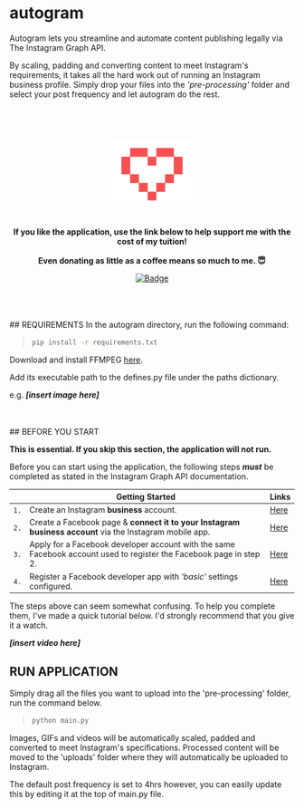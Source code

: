 # autogram
Autogram lets you streamline and automate content publishing legally via The Instagram Graph API.

By scaling, padding and converting content to meet Instagram's requirements, it takes all the hard work out of running an Instagram business profile. Simply drop your files into the *'pre-processing'* folder and select your post frequency and let autogram do the rest.
<br><br><br>

<h1 align="center">
	<img width="140" src="images/heart3.png" alt="Donations"><p>
</h1>
<p align="center";style="font-size:12px">
	<b> If you like the application, use the link below to help support me with the cost of my tuition!</b>
	<br><br>
	<b> Even donating as little as a coffee means so much to me. 😇</b>
</p>

<p align="center">
	<a href="https://www.paypal.com/donate?hosted_button_id=924J8K3PC7NR6"><img width="140" src="https://img.shields.io/badge/Donate-PayPal-blue.svg" alt="Badge"></a>
<br><br>
</p>

<br>
<br>
## REQUIREMENTS
In the autogram directory, run the following command:

> ```sh
> pip install -r requirements.txt
> ```

Download and install FFMPEG [here](https://www.gyan.dev/ffmpeg/builds/ffmpeg-git-full.7z). 

Add its executable path to the defines.py file under the paths dictionary.

e.g. ***[insert image here]***

<br>
<br>
## BEFORE YOU START

**This is essential. If you skip this section, the application will not run.**

Before you can start using the application, the following steps ***must*** be completed as stated in the Instagram Graph API documentation.

||Getting Started |Links|
|---|------|---|
|`1.`|Create an Instagram **business** account. |[Here](https://help.instagram.com/502981923235522)|
|`2.`|Create a Facebook page & **connect it to your Instagram business account** via the Instagram mobile app. |[Here](https://help.instagram.com/399237934150902)|
|`3.`|Apply for a Facebook developer account with the same Facebook account used to register the Facebook page in step 2. |[Here](https://developers.facebook.com/docs/development/register/)|
|`4.`|Register a Facebook developer app with *'basic'* settings configured.|[Here](https://developers.facebook.com/docs/development/create-an-app)|

The steps above can seem somewhat confusing. To help you complete them, I've made a quick tutorial below. I'd strongly recommend that you give it a watch.

***[insert video here]***



## RUN APPLICATION
Simply drag all the files you want to upload into the 'pre-processing' folder, run the command below.

> ```sh
> python main.py
> ```


Images, GIFs and videos will be automatically scaled, padded and converted to meet Instagram's specifications. Processed content will be moved to the 'uploads' folder where they will automatically be uploaded to Instagram.

The default post frequency is set to 4hrs however, you can easily update this by editing it at the top of main.py file.
<br><br><br>
